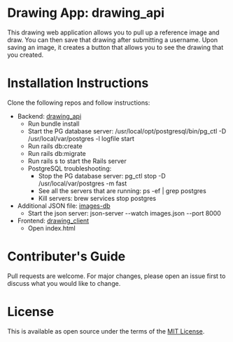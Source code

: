 # Drawing App: drawing_api

This drawing web application allows you to pull up a reference image and draw. You can then save that drawing after submitting a username. Upon saving an image, it creates a button that allows you to see the drawing that you created.

# Installation Instructions

Clone the following repos and follow instructions:

- Backend: [drawing_api](https://github.com/jazminmatos/drawing_api)
  - Run bundle install
  - Start the PG database server: /usr/local/opt/postgresql/bin/pg_ctl -D /usr/local/var/postgres -l logfile start
  - Run rails db:create
  - Run rails db:migrate
  - Run rails s to start the Rails server
  - PostgreSQL troubleshooting:
    - Stop the PG database server: pg_ctl stop -D /usr/local/var/postgres -m fast
    - See all the servers that are running: ps -ef | grep postgres
    - Kill servers: brew services stop postgres
- Additional JSON file: [images-db](https://github.com/jazminmatos/images-db)
  - Start the json server: json-server --watch images.json --port 8000
- Frontend: [drawing_client](https://github.com/jazminmatos/drawing_client)
  - Open index.html

# Contributer's Guide

Pull requests are welcome. For major changes, please open an issue first to discuss what you would like to change.

# License

This is available as open source under the terms of the [MIT License](https://choosealicense.com/licenses/mit/).
